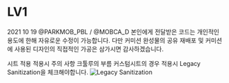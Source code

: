 # LV1

2021 10 19
@PARKMOB_PBL / @MOBCA_D
본인에게 전달받은 코드는 개인적인 용도에 한해 자유로운 수정이 가능합니다.
다만 커미션 완성물의 공유 재배포 및 커미션에 사용된 디자인의 직접적인 가공은 삼가시면 감사하겠습니다.

시트 적용 적용시 주의 사항 
크툴루의 부름 커스텀시트의 경우 적용시 Legacy Sanitization을 체크해야합니다. 
![Legacy Sanitization](https://i.imgur.com/cS8ijK4.png "Legacy Sanitization")


